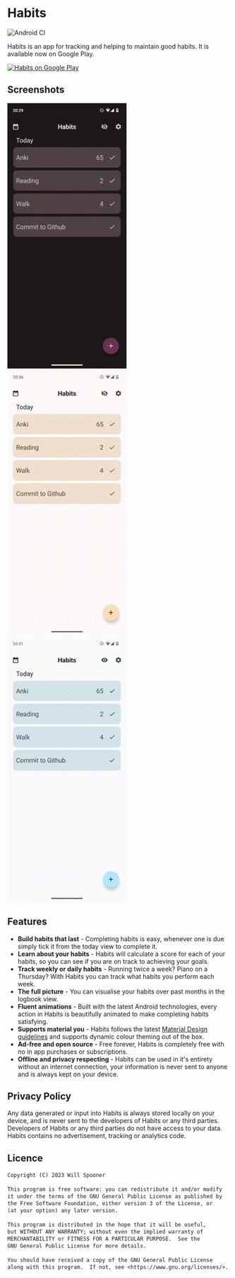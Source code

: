 # Habits

<p>
  <img src="https://github.com/willbsp/habits/actions/workflows/android.yml/badge.svg" alt="Android CI">
</p>

Habits is an app for tracking and helping to maintain good habits. It is available now on Google Play.

<p>
  <a href="https://play.google.com/store/apps/details?id=com.willbsp.habits"><img alt="Habits on Google Play" src="https://play.google.com/intl/en_us/badges/images/generic/en_badge_web_generic.png" height="80px"/></a>
</p>

## Screenshots

![Completing habits](screenshots/screenshot-1.gif)
![Editing habits](screenshots/screenshot-2.gif)
![Logbook](screenshots/screenshot-3.gif)

## Features

- **Build habits that last** - Completing habits is easy, whenever one is due simply tick it from
  the today view to complete it.
- **Learn about your habits** - Habits will calculate a score for each of your habits, so you can
  see if you are on track to achieving your goals.
- **Track weekly or daily habits** - Running twice a week? Piano on a Thursday? With Habits you can 
  track what habits you perform each week.
- **The full picture** - You can visualise your habits over past months in the logbook view.
- **Fluent animations** - Built with the latest Android technologies, every action in Habits is
  beautifully animated to make completing habits satisfying.
- **Supports material you** - Habits follows the
  latest [Material Design guidelines](https://m3.material.io/) and supports dynamic colour theming
  out of the box.
- **Ad-free and open source** - Free forever, Habits is completely free with no in app purchases or
  subscriptions.
- **Offline and privacy respecting** - Habits can be used in it's entirety without an internet
  connection, your information is never sent to anyone and is always kept on your device.

## Privacy Policy
Any data generated or input into Habits is always stored locally on your device, and is never sent to the developers of Habits or any third parties. Developers of Habits or any third parties do not have access to your data. Habits contains no advertisement, tracking or analytics code.

## Licence

```
Copyright (C) 2023 Will Spooner

This program is free software: you can redistribute it and/or modify
it under the terms of the GNU General Public License as published by
the Free Software Foundation, either version 3 of the License, or
(at your option) any later version.

This program is distributed in the hope that it will be useful,
but WITHOUT ANY WARRANTY; without even the implied warranty of
MERCHANTABILITY or FITNESS FOR A PARTICULAR PURPOSE.  See the
GNU General Public License for more details.

You should have received a copy of the GNU General Public License
along with this program.  If not, see <https://www.gnu.org/licenses/>.
```
